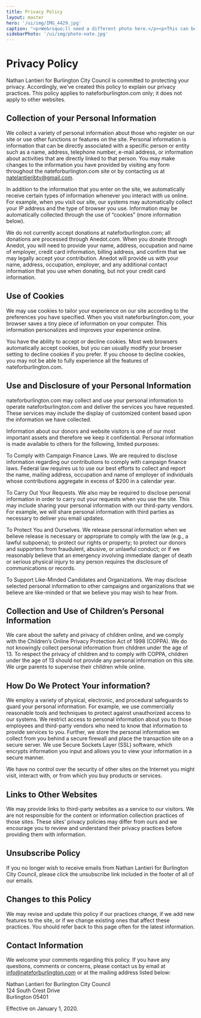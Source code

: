 ```yaml
---
title: Privacy Policy
layout: master
hero: '/ui/img/IMG_4429.jpg'
caption: "<p>We&rsquo;ll need a different photo here.</p><p>This can be for a caption, or just a design element.</p><p>We can use different colors from the logo on different pages, with different photos.</p>"
sidebarPhoto: '/ui/img/photo-nate.jpg'
---
```

# Privacy Policy

Nathan Lantieri for Burlington City Council is committed to protecting your privacy. Accordingly, we’ve created this policy to explain our privacy practices. This policy applies to nateforburlington.com only; it does not apply to other websites.

## Collection of your Personal Information

We collect a variety of personal information about those who register on our site or use other functions or features on the site. Personal information is information that can be directly associated with a specific person or entity such as a name, address, telephone number, e-mail address, or information about activities that are directly linked to that person. You may make changes to the information you have provided by visiting any form throughout the nateforburlington.com site or by contacting us at natelantieribtv@gmail.com.

In addition to the information that you enter on the site, we automatically receive certain types of information whenever you interact with us online. For example, when you visit our site, our systems may automatically collect your IP address and the type of browser you use. Information may be automatically collected through the use of “cookies” (more information below).

We do not currently accept donations at nateforburlington.com; all donations are processed through Anedot.com. When you donate through Anedot, you will need to provide your name, address, occupation and name of employer, credit card information, billing address, and confirm that we may legally accept your contribution. Anedot will provide us with your name, address, occupation, employer, and any additional contact information that you use when donating, but not your credit card information.

## Use of Cookies

We may use cookies to tailor your experience on our site according to the preferences you have specified. When you visit nateforburlington.com, your browser saves a tiny piece of information on your computer. This information personalizes and improves your experience online.

You have the ability to accept or decline cookies. Most web browsers automatically accept cookies, but you can usually modify your browser setting to decline cookies if you prefer. If you choose to decline cookies, you may not be able to fully experience all the features of nateforburlington.com.

## Use and Disclosure of your Personal Information

nateforburlington.com may collect and use your personal information to operate nateforburlington.com and deliver the services you have requested. These services may include the display of customized content based upon the information we have collected.

Information about our donors and website visitors is one of our most important assets and therefore we keep it confidential. Personal information is made available to others for the following, limited purposes:

To Comply with Campaign Finance Laws. We are required to disclose information regarding our contributions to comply with campaign finance laws. Federal law requires us to use our best efforts to collect and report the name, mailing address, occupation and name of employer of individuals whose contributions aggregate in excess of $200 in a calendar year.

To Carry Out Your Requests. We also may be required to disclose personal information in order to carry out your requests when you use the site. This may include sharing your personal information with our third-party vendors. For example, we will share personal information with third parties as necessary to deliver you email updates.

To Protect You and Ourselves. We release personal information when we believe release is necessary or appropriate to comply with the law (e.g., a lawful subpoena); to protect our rights or property; to protect our donors and supporters from fraudulent, abusive, or unlawful conduct; or if we reasonably believe that an emergency involving immediate danger of death or serious physical injury to any person requires the disclosure of communications or records.

To Support Like-Minded Candidates and Organizations. We may disclose selected personal information to other campaigns and organizations that we believe are like-minded or that we believe you may wish to hear from.

## Collection and Use of Children’s Personal Information

We care about the safety and privacy of children online, and we comply with the Children’s Online Privacy Protection Act of 1998 (COPPA). We do not knowingly collect personal information from children under the age of 13. To respect the privacy of children and to comply with COPPA, children under the age of 13 should not provide any personal information on this site. We urge parents to supervise their children while online.

## How Do We Protect Your information?

We employ a variety of physical, electronic, and procedural safeguards to guard your personal information. For example, we use commercially reasonable tools and techniques to protect against unauthorized access to our systems. We restrict access to personal information about you to those employees and third-party vendors who need to know that information to provide services to you. Further, we store the personal information we collect from you behind a secure firewall and place the transaction site on a secure server. We use Secure Sockets Layer (SSL) software, which encrypts information you input and allows you to view your information in a secure manner.

We have no control over the security of other sites on the Internet you might visit, interact with, or from which you buy products or services.

## Links to Other Websites

We may provide links to third-party websites as a service to our visitors. We are not responsible for the content or information collection practices of those sites. These sites’ privacy policies may differ from ours and we encourage you to review and understand their privacy practices before providing them with information.

## Unsubscribe Policy

If you no longer wish to receive emails from Nathan Lantieri for Burlington City Council, please click the unsubscribe link included in the footer of all of our emails.

## Changes to this Policy

We may revise and update this policy if our practices change, if we add new features to the site, or if we change existing ones that affect these practices. You should refer back to this page often for the latest information.

## Contact Information

We welcome your comments regarding this policy. If you have any questions, comments or concerns, please contact us by email at info@nateforburlington.com or at the mailing address listed below:

Nathan Lantieri for Burlington City Council  
124 South Crest Drive  
Burlington 05401  

Effective on January 1, 2020.